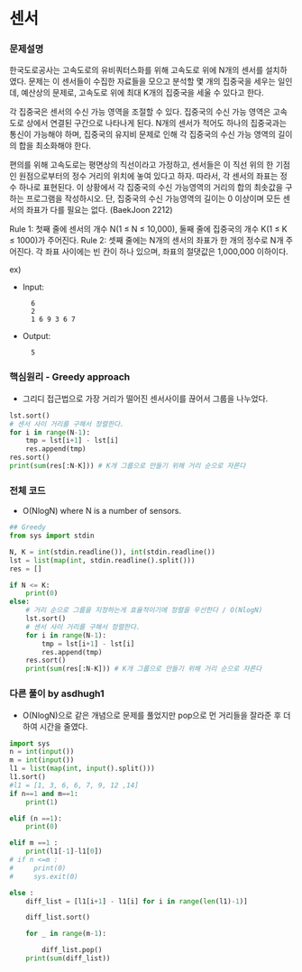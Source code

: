 # 센서

### 문제설명

한국도로공사는 고속도로의 유비쿼터스화를 위해 고속도로 위에 N개의 센서를 설치하였다. 문제는 이 센서들이 수집한 자료들을 모으고 분석할 몇 개의 집중국을 세우는 일인데, 예산상의 문제로, 고속도로 위에 최대 K개의 집중국을 세울 수 있다고 한다.

각 집중국은 센서의 수신 가능 영역을 조절할 수 있다. 집중국의 수신 가능 영역은 고속도로 상에서 연결된 구간으로 나타나게 된다. N개의 센서가 적어도 하나의 집중국과는 통신이 가능해야 하며, 집중국의 유지비 문제로 인해 각 집중국의 수신 가능 영역의 길이의 합을 최소화해야 한다.

편의를 위해 고속도로는 평면상의 직선이라고 가정하고, 센서들은 이 직선 위의 한 기점인 원점으로부터의 정수 거리의 위치에 놓여 있다고 하자. 따라서, 각 센서의 좌표는 정수 하나로 표현된다. 이 상황에서 각 집중국의 수신 가능영역의 거리의 합의 최솟값을 구하는 프로그램을 작성하시오. 단, 집중국의 수신 가능영역의 길이는 0 이상이며 모든 센서의 좌표가 다를 필요는 없다. (BaekJoon 2212)

Rule 1: 첫째 줄에 센서의 개수 N(1 ≤ N ≤ 10,000), 둘째 줄에 집중국의 개수 K(1 ≤ K ≤ 1000)가 주어진다.
Rule 2: 셋째 줄에는 N개의 센서의 좌표가 한 개의 정수로 N개 주어진다. 각 좌표 사이에는 빈 칸이 하나 있으며, 좌표의 절댓값은 1,000,000 이하이다.

ex)

- Input:

        6
        2
        1 6 9 3 6 7

- Output:

        5


### 핵심원리 - Greedy approach

- 그리디 접근법으로 가장 거리가 떨어진 센서사이를 끊어서 그룹을 나누었다.

```python
lst.sort()
# 센서 사이 거리를 구해서 정렬한다.
for i in range(N-1):
    tmp = lst[i+1] - lst[i]
    res.append(tmp)
res.sort()
print(sum(res[:N-K])) # K개 그룹으로 만들기 위해 거리 순으로 자른다
```


### 전체 코드

- O(NlogN) where N is a number of sensors.

```python
## Greedy
from sys import stdin

N, K = int(stdin.readline()), int(stdin.readline())
lst = list(map(int, stdin.readline().split()))
res = []

if N <= K:
    print(0)
else:
    # 거리 순으로 그룹을 지정하는게 효율적이기에 정렬을 우선한다 / O(NlogN)
    lst.sort()
    # 센서 사이 거리를 구해서 정렬한다.
    for i in range(N-1):
        tmp = lst[i+1] - lst[i]
        res.append(tmp)
    res.sort()
    print(sum(res[:N-K])) # K개 그룹으로 만들기 위해 거리 순으로 자른다
```

### 다른 풀이 by asdhugh1

- O(NlogN)으로 같은 개념으로 문제를 풀었지만 pop으로 먼 거리들을 잘라준 후 더하여 시간을 줄였다.

```python
import sys
n = int(input())
m = int(input())
l1 = list(map(int, input().split()))
l1.sort()
#l1 = [1, 3, 6, 6, 7, 9, 12 ,14]
if n==1 and m==1:
    print(1)

elif (n ==1):
    print(0)

elif m ==1 :
    print(l1[-1]-l1[0])
# if n <=m :
#     print(0)
#     sys.exit(0)

else :
    diff_list = [l1[i+1] - l1[i] for i in range(len(l1)-1)]

    diff_list.sort()

    for _ in range(m-1):

        diff_list.pop()
    print(sum(diff_list))
```
